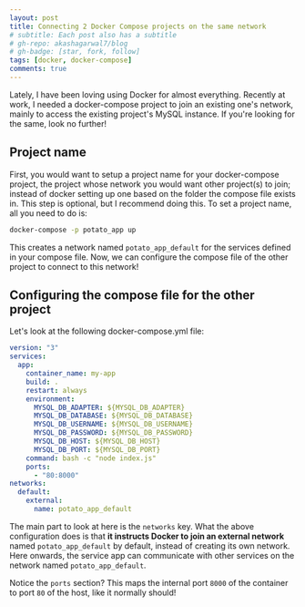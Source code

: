 ```yaml
---
layout: post
title: Connecting 2 Docker Compose projects on the same network
# subtitle: Each post also has a subtitle
# gh-repo: akashagarwal7/blog
# gh-badge: [star, fork, follow]
tags: [docker, docker-compose]
comments: true
---
```


Lately, I have been loving using Docker for almost everything. Recently at work, I needed a docker-compose project to join an existing one's network, mainly to access the existing project's MySQL instance. If you're looking for the same, look no further!

## Project name

First, you would want to setup a project name for your docker-compose project, the project whose network you would want other project(s) to join; instead of docker setting up one based on the folder the compose file exists in. This step is optional, but I recommend doing this. To set a project name, all you need to do is:

```sh
docker-compose -p potato_app up
```

This creates a network named `potato_app_default` for the services defined in your compose file. Now, we can configure the compose file of the other project to connect to this network!

## Configuring the compose file for the other project

Let's look at the following docker-compose.yml file:

```yml
version: "3"
services:
  app:
    container_name: my-app
    build: .
    restart: always
    environment:
      MYSQL_DB_ADAPTER: ${MYSQL_DB_ADAPTER}
      MYSQL_DB_DATABASE: ${MYSQL_DB_DATABASE}
      MYSQL_DB_USERNAME: ${MYSQL_DB_USERNAME}
      MYSQL_DB_PASSWORD: ${MYSQL_DB_PASSWORD}
      MYSQL_DB_HOST: ${MYSQL_DB_HOST}
      MYSQL_DB_PORT: ${MYSQL_DB_PORT}
    command: bash -c "node index.js"
    ports:
      - "80:8000"
networks:
  default:
    external:
      name: potato_app_default
```

The main part to look at here is the `networks` key. What the above configuration does is that **it instructs Docker to join an external network** named `potato_app_default` by default, instead of creating its own network. Here onwards, the service app can communicate with other services on the network named `potato_app_default`.

Notice the `ports` section? This maps the internal port `8000` of the container to port `80` of the host, like it normally should!
